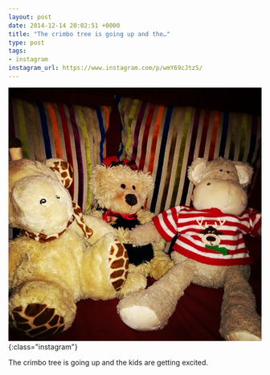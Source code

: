 ```yaml
---
layout: post
date: 2014-12-14 20:02:51 +0000
title: "The crimbo tree is going up and the…"
type: post
tags:
- instagram
instagram_url: https://www.instagram.com/p/wmY69cJtzS/
---
```


![Instagram - wmY69cJtzS](/img/wmY69cJtzS.jpg){:class="instagram"}

The crimbo tree is going up and the kids are getting excited.
